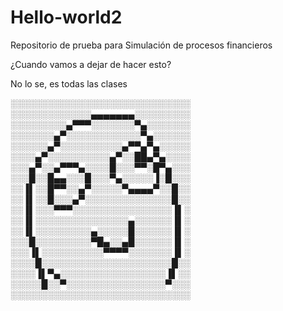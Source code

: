 # Hello-world2
Repositorio de prueba para Simulación de procesos financieros

¿Cuando vamos a dejar de hacer esto? 


No lo se, es todas las clases

░░░░░░░░░░░░░░░░░░░░░░░░░░░░░
░░░░░░░░░░░░░▄▄▄▄▄▄▄░░░░░░░░░
░░░░░░░░░▄▀▀▀░░░░░░░▀▄░░░░░░░
░░░░░░░▄▀░░░░░░░░░░░░▀▄░░░░░░
░░░░░░▄▀░░░░░░░░░░▄▀▀▄▀▄░░░░░
░░░░▄▀░░░░░░░░░░▄▀░░██▄▀▄░░░░
░░░▄▀░░▄▀▀▀▄░░░░█░░░▀▀░█▀▄░░░
░░░█░░█▄▄░░░█░░░▀▄░░░░░▐░█░░░
░░▐▌░░█▀▀░░▄▀░░░░░▀▄▄▄▄▀░░█░░
░░▐▌░░█░░░▄▀░░░░░░░░░░░░░░█░░
░░▐▌░░░▀▀▀░░░░░░░░░░░░░░░░▐▌░
░░▐▌░░░░░░░░░░░░░░░▄░░░░░░▐▌░
░░▐▌░░░░░░░░░▄░░░░░█░░░░░░▐▌░
░░░█░░░░░░░░░▀█▄░░▄█░░░░░░▐▌░
░░░▐▌░░░░░░░░░░▀▀▀▀░░░░░░░▐▌░
░░░░█░░░░░░░░░░░░░░░░░░░░░█░░
░░░░▐▌▀▄░░░░░░░░░░░░░░░░░▐▌░░
░░░░░█░░▀░░░░░░░░░░░░░░░░▀░░░
░░░░░░░░░░░░░░░░░░░░░░░░░░░░░
